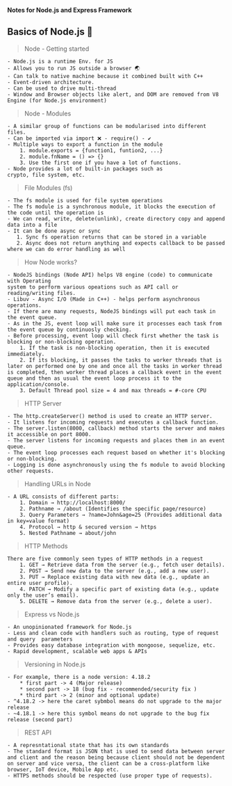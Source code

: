 **Notes for Node.js and Express Framework**

## Basics of Node.js 🚀

> Node - Getting started

    - Node.js is a runtime Env. for JS
    - Allows you to run JS outside a browser 🌏
    - Can talk to native machine because it combined built with C++
    - Event-driven architecture.
    - Can be used to drive multi-thread
    - Window and Browser objects like alert, and DOM are removed from V8 Engine (for Node.js environment)

> Node - Modules

    - A similar group of functions can be modularised into different files.
    - Can be imported via import ❌ - require() - ✔
    - Multiple ways to export a function in the module
        1. module.exports = {function1, funtion2, ...}
        2. module.fnName = () => {}
        3. Use the first one if you have a lot of functions.
    - Node provides a lot of built-in packages such as
    crypto, file system, etc.

> File Modules (fs)

    - The fs module is used for file system operations
    - The fs module is a synchronous module, it blocks the execution of the code until the operation is
    - We can read, write, delete(unlink), create directory copy and append data into a file
    - It can be done async or sync
       1. Sync fs operation returns that can be stored in a variable
       2. Async does not return anything and expects callback to be passed where we can do error handling as well

> How Node works?

    - NodeJS bindings (Node API) helps V8 engine (code) to communicate with Operating
    system to perform various opeations such as API call or reading/writing files.
    - Libuv - Async I/O (Made in C++) - helps perform asynchronous operations.
    - If there are many requests, NodeJS bindings will put each task in the event queue.
    - As in the JS, event loop will make sure it processes each task from the event queue by continuosly checking.
    - Before processing, event loop will check first whether the task is blocking or non-blocking operation.
        1. If the task is non-blocking operation, then it is executed immediately.
        2. If its blocking, it passes the tasks to worker threads that is later on performed one by one and once all the tasks in worker thread is completed, then worker thread places a callback event in the event queue and then as usual the event loop process it to the application/console.
        3. Default Thread pool size = 4 and max threads = #-core CPU

> HTTP Server

    - The http.createServer() method is used to create an HTTP server.
    - It listens for incoming requests and executes a callback function.
    - The server.listen(8000, callback) method starts the server and makes it accessible on port 8000.
    - The server listens for incoming requests and places them in an event queue.
    - The event loop processes each request based on whether it's blocking or non-blocking.
    - Logging is done asynchronously using the fs module to avoid blocking other requests.

> Handling URLs in Node

    - A URL consists of different parts:
        1. Domain → http://localhost:8000/
        2. Pathname → /about (Identifies the specific page/resource)
        3. Query Parameters → ?name=John&age=25 (Provides additional data in key=value format)
        4. Protocol → http & secured version → https
        5. Nested Pathname → about/john

> HTTP Methods

    There are five commonly seen types of HTTP methods in a request
        1. GET → Retrieve data from the server (e.g., fetch user details).
        2. POST → Send new data to the server (e.g., add a new user).
        3. PUT → Replace existing data with new data (e.g., update an entire user profile).
        4. PATCH → Modify a specific part of existing data (e.g., update only the user’s email).
        5. DELETE → Remove data from the server (e.g., delete a user).

> Express vs Node.js

    - An unopinionated framework for Node.js
    - Less and clean code with handlers such as routing, type of request and query  parameters
    - Provides easy database integration with mongoose, sequelize, etc.
    - Rapid development, scalable web apps & APIs

> Versioning in Node.js

    - For example, there is a node version: 4.18.2
        * first part -> 4 (Major release)
        * second part -> 18 (bug fix - recommended/security fix )
        * third part -> 2 (minor and optional update)
    - ^4.18.2 -> here the caret sybmbol means do not upgrade to the major release
    - ~4.18.1 -> here this symbol means do not upgrade to the bug fix release (second part)

> REST API

    - A represntational state that has its own standards
    - The standard format is JSON that is used to send data between server and client and the reason being because client should not be dependent on server and vice versa, the client can be a cross-platform like browser, IoT device, Mobile App etc.
    - HTTPS methods should be respected (use proper type of requests).
